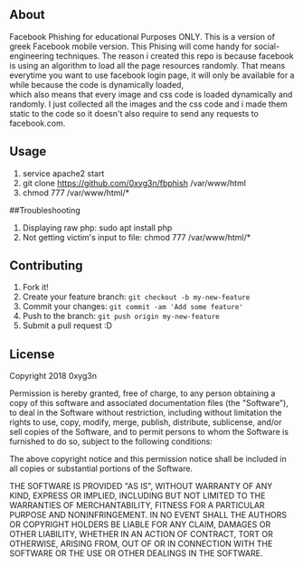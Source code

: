 ## About
Facebook Phishing for educational Purposes ONLY.
This is a version of greek Facebook mobile version.
This Phising will come handy for social-engineering techniques.
The reason i created this repo is because facebook is using an algorithm to load all the page resources randomly.
That means everytime you want to use facebook login page, it will only be available for a while because the code is dynamically loaded,  
which also means that every image and css code is loaded dynamically and randomly.
I just collected all the images and the css code and i made them static to the code so it doesn't also require to send any requests to facebook.com.
 
## Usage
1. service apache2 start
2. git clone https://github.com/0xyg3n/fbphish /var/www/html
3. chmod 777 /var/www/html/* 


##Troubleshooting

1. Displaying raw php: sudo apt install php
2. Not getting victim's input to file: chmod 777 /var/www/html/*

## Contributing
1. Fork it!
2. Create your feature branch: `git checkout -b my-new-feature`
3. Commit your changes: `git commit -am 'Add some feature'`
4. Push to the branch: `git push origin my-new-feature`
5. Submit a pull request :D


## License

Copyright 2018 0xyg3n

Permission is hereby granted, free of charge, to any person obtaining a copy of this software and associated documentation files (the "Software"), to deal in the Software without restriction, including without limitation the rights to use, copy, modify, merge, publish, distribute, sublicense, and/or sell copies of the Software, and to permit persons to whom the Software is furnished to do so, subject to the following conditions:

The above copyright notice and this permission notice shall be included in all copies or substantial portions of the Software.

THE SOFTWARE IS PROVIDED "AS IS", WITHOUT WARRANTY OF ANY KIND, EXPRESS OR IMPLIED, INCLUDING BUT NOT LIMITED TO THE WARRANTIES OF MERCHANTABILITY, FITNESS FOR A PARTICULAR PURPOSE AND NONINFRINGEMENT. IN NO EVENT SHALL THE AUTHORS OR COPYRIGHT HOLDERS BE LIABLE FOR ANY CLAIM, DAMAGES OR OTHER LIABILITY, WHETHER IN AN ACTION OF CONTRACT, TORT OR OTHERWISE, ARISING FROM, OUT OF OR IN CONNECTION WITH THE SOFTWARE OR THE USE OR OTHER DEALINGS IN THE SOFTWARE.
